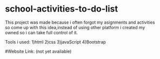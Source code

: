 # school-activities-to-do-list
This project was made because i often forgot my asignments and activities so come up with this idea,instead of using other platform i created my owned so i can take full control of it.   

Tools i used:
1)html
2)css
3)javaScript
4)Bootstrap

#Website Link:
(not yet available)
